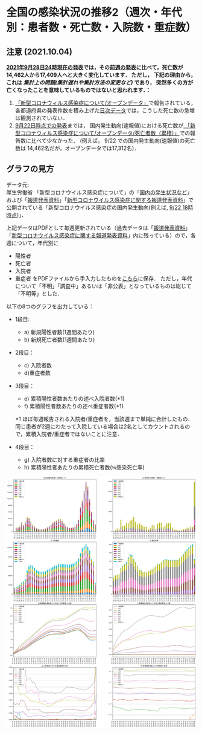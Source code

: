 
# 全国の感染状況の推移2（週次・年代別：患者数・死亡数・入院数・重症数）
## 注意 (2021.10.04)
**[2021年9月28日24時現在の発表](https://www.mhlw.go.jp/content/10906000/000837754.pdf)では，その[前週の発表](https://www.mhlw.go.jp/content/10906000/000835194.pdf)に比べて，死亡数が14,462人から17,409人へと大きく変化しています． ただし， 下記の理由から， これは *集計上の問題(集計遅れや集計方法の変更など)* であり， 突然多くの方が亡くなったことを意味しているものではないと思われます．：**
1. [「新型コロナウィルス感染症について/オープンデータ」](https://www.mhlw.go.jp/stf/covid-19/open-data.html)で報告されている，各都道府県の発表件数を積み上げた[日次データ](https://nagae.github.io/CoVid-19/Japan_cases_daily.html)では，こうした死亡数の急増は観測されていない．
2. [9月22日時点での発表](https://www.mhlw.go.jp/content/10906000/000835194.pdf)までは， 国内発生動向(速報値)における死亡数が[ 「新型コロナウィルス感染症について/オープンデータ/死亡者数（累積）」](https://covid19.mhlw.go.jp/public/opendata/deaths_cumulative_daily.csv)での報告数に比べて少なかった． (例えば， 9/22 での国内発生動向(速報値)の死亡数は 14,462名だが，オープンデータでは17,312名）．
## グラフの見方
データ元:  
厚生労働省 「新型コロナウイルス感染症について」の「[国内の発生状況など](https://www.mhlw.go.jp/stf/covid-19/kokunainohasseijoukyou.html)」および「[報道発表資料](https://www.mhlw.go.jp/stf/houdou/index.html)」「[新型コロナウイルス感染症に関する報道発表資料](https://www.mhlw.go.jp/stf/seisakunitsuite/bunya/0000121431_00086.html)」で公開されている「新型コロナウイルス感染症の国内発生動向(例えば, [9/22 18時時点](https://www.mhlw.go.jp/content/10906000/000835194.pdf))」．

上記データはPDFとして毎週更新されている（過去データは「[報道発表資料](https://www.mhlw.go.jp/stf/houdou/index.html)」「[新型コロナウイルス感染症に関する報道発表資料](https://www.mhlw.go.jp/stf/seisakunitsuite/bunya/0000121431_00086.html)」内に残っている）ので，各週について，年代別に
- 陽性者
- 死亡者
- 入院者
- 重症者
をPDFファイルから手入力したものを[こちら](https://github.com/nagae/CoVid-19/blob/main/data/CoVid19-Japan-weekly_patients_by_age.csv)に保存． ただし，年代について「不明」「調査中」あるいは「非公表」となっているものは総じて「不明等」とした．

以下の8つのグラフを出力している：
- 1段目:  
  - a) 新規陽性者数(1週間あたり)
  - b) 新規死亡者数(1週間あたり)
- 2段目：  
  - c) 入院者数
  - d)重症者数
- 3段目：  
  - e) 累積陽性者数あたりの述べ入院者数(*1)
  - f) 累積陽性者数あたりの述べ重症者数(*1)
  
  *1 ほぼ毎週報告される入院者/重症者を，当該週まで単純に合計したもの． 同じ患者が2週にわたって入院している場合は2名としてカウントされるので，累積入院者/重症者ではないことに注意．  
- 4段目：  
  - g) 入院者数に対する重症者の比率
  - h) 累積陽性者あたりの累積死亡者数(≒感染死亡率)


<a href="https://github.com/nagae/CoVid-19/raw/main/fig/CoVid19-Japan-patients_by_age.png"><img src="https://github.com/nagae/CoVid-19/raw/main/fig/CoVid19-Japan-patients_by_age.png" alt="Japan CoVid-19 patients by age" width="800" /></a>

